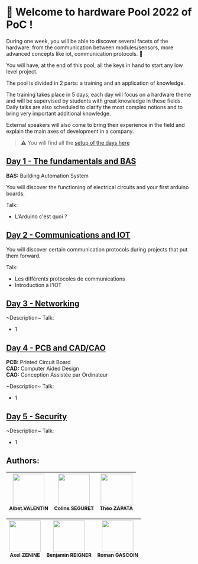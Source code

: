 # :wave: Welcome to hardware Pool 2022 of PoC !

During one week, you will be able to discover several facets of the hardware: from the communication between modules/sensors, more advanced concepts like iot, communication protocols. :rocket:

You will have, at the end of this pool, all the keys in hand to start any low level project.

The pool is divided in 2 parts: a training and an application of knowledge.

The training takes place in 5 days, each day will focus on a hardware theme and will be supervised by students with great knowledge in these fields. Daily talks are also scheduled to clarify the most complex notions and to bring very important additional knowledge.

External speakers will also come to bring their experience in the field and explain the main axes of development in a company.

> :warning: You will find all the [setup of the days here](SETUP.md)

## [Day 1 - The fundamentals and BAS](Day01/README.md)

**BAS:** Building Automation System  

You will discover the functioning of electrical circuits and your first arduino boards.

Talk:
- L'Arduino c'est quoi ?

## [Day 2 - Communications and IOT](Day02/README.md)

You will discover certain communication protocols during projects that put them forward.

Talk:
- Les diffèrents protocoles de communications
- Introduction à l'IOT

## [Day 3 - Networking]()
~Description~
Talk:
- 1

## [Day 4 - PCB and CAD/CAO](Day04/README.md)

**PCB:** Printed Circuit Board  
**CAD:** Computer Aided Design  
**CAO:** Conception Assistée par Ordinateur  

~Description~
Talk:
- 1

## [Day 5 - Security]()
~Description~
Talk:
- 1

## Authors:
| [<img src="https://github.com/OnsagerHe.png?size=85" width=85><br><sub>Albet VALENTIN</sub>](https://github.com/OnsagerHe) | [<img src="https://github.com/Cleopha.png?size=85" width=85><br><sub>Coline SEGURET</sub>](https://github.com/Cleopha) | [<img src="https://github.com/TheZAP.png?size=85" width=85><br><sub>Théo ZAPATA</sub>](https://github.com/TheZAP) 
| :---: | :---: | :---: |

| [<img src="https://github.com/Azzzen.png?size=85" width=85><br><sub>Axel ZENINE</sub>](https://github.com/Breigner01) | [<img src="https://github.com/Breigner01.png?size=85" width=85><br><sub>Benjamin REIGNER</sub>](https://github.com/Breigner01) | [<img src="https://github.com/Rgascoin.png?size=85" width=85><br><sub>Roman GASCOIN</sub>](https://github.com/Rgascoin) | 
| :---: | :---: | :---: |